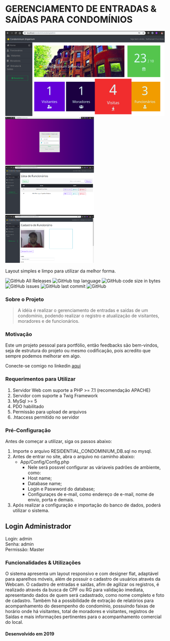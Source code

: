 # GERENCIAMENTO DE ENTRADAS & SAÍDAS PARA CONDOMÍNIOS

<section data-markdown>
  
  ![Screen 01](https://github.com/NathanaelCruz/images_resource_projects/blob/master/Images/screen_Cond_02.png)
  <img src="https://github.com/NathanaelCruz/images_resource_projects/blob/master/Images/screen_Cond_01.png" width="280"/>
  <img src="https://github.com/NathanaelCruz/images_resource_projects/blob/master/Images/screen_Cond_03.png" width="280"/>
  <img src="https://github.com/NathanaelCruz/images_resource_projects/blob/master/Images/screen_Cond_04.png" width="280"/>
  
</section>

Layout simples e limpo para utilizar da melhor forma.

![GitHub All Releases](https://img.shields.io/github/downloads/NathanaelCruz/condominium/total)
![GitHub top language](https://img.shields.io/github/languages/top/NathanaelCruz/condominium)
![GitHub code size in bytes](https://img.shields.io/github/languages/code-size/NathanaelCruz/condominium)
![GitHub issues](https://img.shields.io/github/issues/NathanaelCruz/condominium)
![GitHub last commit](https://img.shields.io/github/last-commit/NathanaelCruz/condominium)
![GitHub](https://img.shields.io/github/license/NathanaelCruz/condominium?style=plastic)

### Sobre o Projeto
> A idéia é realizar o gerenciamento de entradas e saídas de um condomínio, podendo realizar o registro e atualização de visitantes, moradores e de funcionários.


### Motivação
Este  um projeto pessoal para portfólio, então feedbacks são bem-vindos, seja de estrutura do projeto ou mesmo codificação, pois acredito que sempre podemos melhorar em algo.

Conecte-se comigo no linkedin [aqui](https://www.linkedin.com/in/nathanael-cruz-alves/)


### Requerimentos para Utilizar
1. Servidor Web com suporte a PHP >= 7.1 (recomendação APACHE)
1. Servidor com suporte a Twig Framework
1. MySql >= 5
1. PDO habilitado
1. Permissão para upload de arquivos
1. .htaccess permitido no servidor


### Pré-Configuração
Antes de começar a utilizar, siga os passos abaixo:
1. Importe o arquivo RESIDENTIAL_CONDOMINIUM_DB.sql no mysql.
1. Antes de entrar no site, abra o arquivo no caminho abaixo:
    - App/Config/Config.php
      * Nele será possvel configurar as váriaveis padrões de ambiente, como:
      * Host name;
      * Database name;
      * Login e Paswword do database;
      * Configuraçes de e-mail, como endereço de e-mail, nome de envio, porta e demais.
1. Após realizar a configuração e importação do banco de dados, poderá utilizar o sistema.

## Login Administrador
Login: admin  
Senha: admin  
Permissão: Master  


### Funcionalidades & Utilizações
O sistema apresenta um layout responsivo e com designer flat, adaptável para aparelhos móveis, além de possuir o cadastro de usuários através da Webcam. O cadastro de entradas e saídas, afim de agilizar os registros, é realizado através da busca de CPF ou RG para validação imediata, apresentando dados de quem será cadastrado, como nome completo e foto de cadastro.
Também há a possibilidade de extração de relatórios para acompanhamento do desempenho do condomínio, possuindo faixas de horário onde há visitantes, total de moradores e visitantes, registros de Saídas e mais informações pertinentes para o acompanhamento comercial do local.

#### Desenvolvido em 2019
